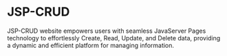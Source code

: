 # JSP-CRUD
 JSP-CRUD website empowers users with seamless JavaServer Pages technology to effortlessly Create, Read, Update, and Delete data, providing a dynamic and efficient platform for managing information.
